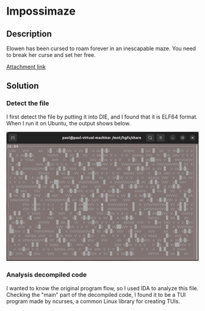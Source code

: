 # Impossimaze

## Description

Elowen has been cursed to roam forever in an inescapable maze. You need to break her curse and set her free.

[Attachment link](../files/rev_impossimaze/main)

## Solution

### Detect the file

I first detect the file by putting it into DIE, and I found that it is ELF64 format. When I run it on Ubuntu, the output shows below.

![image](../files/rev_impossimaze/impossimaze_output.png)

### Analysis decompiled code

I wanted to know the original program flow, so I used IDA to analyze this file. Checking the "main" part of the decompiled code, I found it to be a TUI program made by ncurses, a common Linux library for creating TUIs.

